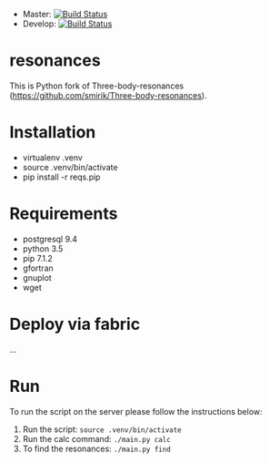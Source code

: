 * Master: [![Build Status](https://travis-ci.org/smirik/resonances.svg?branch=master)](https://travis-ci.org/smirik/resonances)
* Develop: [![Build Status](https://travis-ci.org/smirik/resonances.svg?branch=develop)](https://travis-ci.org/smirik/resonances)

# resonances
This is Python fork of Three-body-resonances (https://github.com/smirik/Three-body-resonances).

# Installation
* virtualenv .venv
* source .venv/bin/activate
* pip install -r reqs.pip

# Requirements
* postgresql 9.4
* python 3.5
* pip 7.1.2
* gfortran
* gnuplot
* wget

# Deploy via fabric

...

# Run

To run the script on the server please follow the instructions below:

1. Run the script: `source .venv/bin/activate`
2. Run the calc command: `./main.py calc`
3. To find the resonances: `./main.py find`

